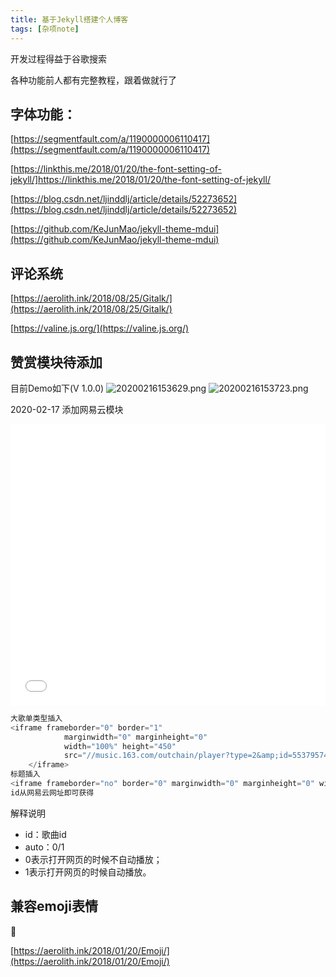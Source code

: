 ```yaml
---
title: 基于Jekyll搭建个人博客
tags: [杂项note]
---
```


开发过程得益于谷歌搜索

各种功能前人都有完整教程，跟着做就行了

## 字体功能：

[https://segmentfault.com/a/1190000006110417](https://segmentfault.com/a/1190000006110417)

[https://linkthis.me/2018/01/20/the-font-setting-of-jekyll/]https://linkthis.me/2018/01/20/the-font-setting-of-jekyll/

[https://blog.csdn.net/ljinddlj/article/details/52273652](https://blog.csdn.net/ljinddlj/article/details/52273652)

[https://github.com/KeJunMao/jekyll-theme-mdui](https://github.com/KeJunMao/jekyll-theme-mdui)

## 评论系统

[https://aerolith.ink/2018/08/25/Gitalk/](https://aerolith.ink/2018/08/25/Gitalk/)

[https://valine.js.org/](https://valine.js.org/)

## 赞赏模块待添加

目前Demo如下(V 1.0.0)
![20200216153629.png](https://raw.githubusercontent.com/fengwei2002/picture/master/picture20200216153629.png)
![20200216153723.png](https://raw.githubusercontent.com/fengwei2002/picture/master/picture20200216153723.png)

2020-02-17 添加网易云模块

<iframe frameborder="0" border="1" 
            marginwidth="0" marginheight="0"
            width="100%" height="450" 
            src="//music.163.com/outchain/player?type=2&amp;id=553795744&amp;auto=1&amp;height=80">
    </iframe>

```cpp
大歌单类型插入
<iframe frameborder="0" border="1" 
            marginwidth="0" marginheight="0"
            width="100%" height="450" 
            src="//music.163.com/outchain/player?type=2&amp;id=553795744&amp;auto=1&amp;height=80">
    </iframe>
标题插入
<iframe frameborder="no" border="0" marginwidth="0" marginheight="0" width=100% height=86 src="//music.163.com/outchain/player?type=2&id=(------)&auto=1&height=66"></iframe>  
id从网易云网址即可获得
```

解释说明  

- id：歌曲id
- auto：0/1
- 0表示打开网页的时候不自动播放；
- 1表示打开网页的时候自动播放。

## 兼容emoji表情

:ship:

[https://aerolith.ink/2018/01/20/Emoji/](https://aerolith.ink/2018/01/20/Emoji/)






